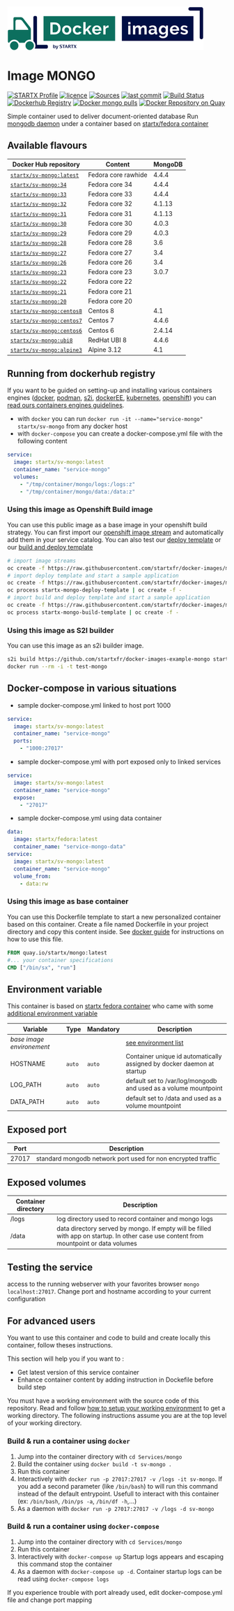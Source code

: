 [![startxfr/docker-images](https://raw.githubusercontent.com/startxfr/docker-images/master/travis/logo-small.svg?sanitize=true)](https://github.com/startxfr/docker-images)

# Image MONGO

[![STARTX Profile](https://img.shields.io/badge/provider-startx-green.svg)](https://github.com/startxfr) [![licence](https://img.shields.io/github/license/startxfr/docker-images.svg)](https://github.com/startxfr/docker-images) [![Sources](https://img.shields.io/badge/startxfr-docker--images-blue.svg)](https://github.com/startxfr/docker-images/tree/master/Services/mongo/) [![last commit](https://img.shields.io/github/last-commit/startxfr/docker-images.svg)](https://github.com/startxfr/docker-images) [![Build Status](https://travis-ci.org/startxfr/docker-images.svg?branch=master)](https://travis-ci.org/startxfr/docker-images) [![Dockerhub Registry](https://img.shields.io/docker/build/startx/sv-mongo.svg)](https://hub.docker.com/r/startx/sv-mongo) [![Docker mongo pulls](https://img.shields.io/docker/pulls/startx/sv-mongo)](https://hub.docker.com/r/startx/sv-mongo) [![Docker Repository on Quay](https://quay.io/repository/startx/mongo/status "Docker Repository on Quay")](https://quay.io/repository/startx/mongo)

Simple container used to deliver document-oriented database
Run [mongodb daemon](https://www.mongodb.org/) under a container
based on [startx/fedora container](https://hub.docker.com/r/startx/fedora)

## Available flavours

| Docker Hub repository                                                 | Content             | MongoDB |
| --------------------------------------------------------------------- | ------------------- | ------- |
| [`startx/sv-mongo:latest`](https://hub.docker.com/r/startx/sv-mongo)  | Fedora core rawhide | 4.4.4   |
| [`startx/sv-mongo:34`](https://hub.docker.com/r/startx/sv-mongo)      | Fedora core 34      | 4.4.4   |
| [`startx/sv-mongo:33`](https://hub.docker.com/r/startx/sv-mongo)      | Fedora core 33      | 4.4.4   |
| [`startx/sv-mongo:32`](https://hub.docker.com/r/startx/sv-mongo)      | Fedora core 32      | 4.1.13  |
| [`startx/sv-mongo:31`](https://hub.docker.com/r/startx/sv-mongo)      | Fedora core 31      | 4.1.13  |
| [`startx/sv-mongo:30`](https://hub.docker.com/r/startx/sv-mongo)      | Fedora core 30      | 4.0.3   |
| [`startx/sv-mongo:29`](https://hub.docker.com/r/startx/sv-mongo)      | Fedora core 29      | 4.0.3   |
| [`startx/sv-mongo:28`](https://hub.docker.com/r/startx/sv-mongo)      | Fedora core 28      | 3.6     |
| [`startx/sv-mongo:27`](https://hub.docker.com/r/startx/sv-mongo)      | Fedora core 27      | 3.4     |
| [`startx/sv-mongo:26`](https://hub.docker.com/r/startx/sv-mongo)      | Fedora core 26      | 3.4     |
| [`startx/sv-mongo:23`](https://hub.docker.com/r/startx/sv-mongo)      | Fedora core 23      | 3.0.7   |
| [`startx/sv-mongo:22`](https://hub.docker.com/r/startx/sv-mongo)      | Fedora core 22      |         |
| [`startx/sv-mongo:21`](https://hub.docker.com/r/startx/sv-mongo)      | Fedora core 21      |         |
| [`startx/sv-mongo:20`](https://hub.docker.com/r/startx/sv-mongo)      | Fedora core 20      |         |
| [`startx/sv-mongo:centos8`](https://hub.docker.com/r/startx/sv-mongo) | Centos 8            | 4.1     |
| [`startx/sv-mongo:centos7`](https://hub.docker.com/r/startx/sv-mongo) | Centos 7            | 4.4.6   |
| [`startx/sv-mongo:centos6`](https://hub.docker.com/r/startx/sv-mongo) | Centos 6            | 2.4.14  |
| [`startx/sv-mongo:ubi8`](https://hub.docker.com/r/startx/sv-mongo)    | RedHat UBI 8        | 4.4.6   |
| [`startx/sv-mongo:alpine3`](https://hub.docker.com/r/startx/sv-mongo) | Alpine 3.12         | 4.1     |

## Running from dockerhub registry

If you want to be guided on setting-up and installing various containers engines
([docker](https://github.com/startxfr/containers-engines/blob/master/Docker.md),
[podman](https://github.com/startxfr/containers-engines/blob/master/Podman.md),
[s2i](https://github.com/startxfr/containers-engines/blob/master/S2I.md),
[dockerEE](https://github.com/startxfr/containers-engines/blob/master/DockerEE.md),
[kubernetes](https://github.com/startxfr/containers-engines/blob/master/Kubernetes.md),
[openshift](https://github.com/startxfr/containers-engines/blob/master/Openshift.md))
you can [read ours containers engines guidelines](https://github.com/startxfr/containers-engines).

- with `docker` you can run `docker run -it --name="service-mongo" startx/sv-mongo` from any docker host
- with `docker-compose` you can create a docker-compose.yml file with the following content

```YAML
service:
  image: startx/sv-mongo:latest
  container_name: "service-mongo"
  volumes:
    - "/tmp/container/mongo/logs:/logs:z"
    - "/tmp/container/mongo/data:/data:z"
```

### Using this image as Openshift Build image

You can use this public image as a base image in your openshift build strategy. You can first import
our [openshift image stream](https://raw.githubusercontent.com/startxfr/docker-images/master/Services/mongo/openshift-imageStreams.yml)
and automatically add them in your service catalog. You can also test our [deploy template](https://raw.githubusercontent.com/startxfr/docker-images/master/Services/mongo/openshift-template-deploy.yml)
or our [build and deploy template](https://raw.githubusercontent.com/startxfr/docker-images/master/Services/mongo/openshift-template-build.yml)

```bash
# import image streams
oc create -f https://raw.githubusercontent.com/startxfr/docker-images/master/Services/mongo/openshift-imageStreams.yml
# import deploy template and start a sample application
oc create -f https://raw.githubusercontent.com/startxfr/docker-images/master/Services/mongo/openshift-template-deploy.yml
oc process startx-mongo-deploy-template | oc create -f -
# import build and deploy template and start a sample application
oc create -f https://raw.githubusercontent.com/startxfr/docker-images/master/Services/mongo/openshift-template-build.yml
oc process startx-mongo-build-template | oc create -f -
```

### Using this image as S2I builder

You can use this image as an s2i builder image.

```bash
s2i build https://github.com/startxfr/docker-images-example-mongo startx/sv-mongo test-mongo
docker run --rm -i -t test-mongo
```

## Docker-compose in various situations

- sample docker-compose.yml linked to host port 1000

```YAML
service:
  image: startx/sv-mongo:latest
  container_name: "service-mongo"
  ports:
    - "1000:27017"
```

- sample docker-compose.yml with port exposed only to linked services

```YAML
service:
  image: startx/sv-mongo:latest
  container_name: "service-mongo"
  expose:
    - "27017"
```

- sample docker-compose.yml using data container

```YAML
data:
  image: startx/fedora:latest
  container_name: "service-mongo-data"
service:
  image: startx/sv-mongo:latest
  container_name: "service-mongo"
  volume_from:
    - data:rw
```

### Using this image as base container

You can use this Dockerfile template to start a new personalized container based on this container. Create a file named Dockerfile in your project directory and copy this content inside. See [docker guide](http://docs.docker.com/engine/reference/builder/) for instructions on how to use this file.

```Dockerfile
FROM quay.io/startx/mongo:latest
#... your container specifications
CMD ["/bin/sx", "run"]
```

## Environment variable

This container is based on [startx fedora container](https://hub.docker.com/r/startx/fedora) who came with
some [additional environment variable](https://github.com/startxfr/docker-images/tree/master/OS#environment-variable)

| Variable                       | Type   | Mandatory | Description                                                                                           |
| ------------------------------ | ------ | --------- | ----------------------------------------------------------------------------------------------------- |
| <i>base image environement</i> |        |           | [see environment list](https://github.com/startxfr/docker-images/tree/master/OS#environment-variable) |
| HOSTNAME                       | `auto` | `auto`    | Container unique id automatically assigned by docker daemon at startup                                |
| LOG_PATH                       | `auto` | `auto`    | default set to /var/log/mongodb and used as a volume mountpoint                                       |
| DATA_PATH                      | `auto` | `auto`    | default set to /data and used as a volume mountpoint                                                  |

## Exposed port

| Port  | Description                                                  |
| ----- | ------------------------------------------------------------ |
| 27017 | standard mongodb network port used for non encrypted traffic |

## Exposed volumes

| Container directory | Description                                                                                                                            |
| ------------------- | -------------------------------------------------------------------------------------------------------------------------------------- |
| /logs               | log directory used to record container and mongo logs                                                                                  |
| /data               | data directory served by mongo. If empty will be filled with app on startup. In other case use content from mountpoint or data volumes |

## Testing the service

access to the running webserver with your favorites browser `mongo localhost:27017`. Change port and hostname according to your current configuration

## For advanced users

You want to use this container and code to build and create locally this container, follow theses instructions.

This section will help you if you want to :

- Get latest version of this service container
- Enhance container content by adding instruction in Dockefile before build step

You must have a working environment with the source code of this repository. Read and follow [how to setup your working environment](https://github.com/startxfr/docker-images#setup-your-working-environment-mandatory) to get a working directory. The following instructions assume you are at the top level of your working directory.

### Build & run a container using `docker`

1. Jump into the container directory with `cd Services/mongo`
2. Build the container using `docker build -t sv-mongo .`
3. Run this container
4. Interactively with `docker run -p 27017:27017 -v /logs -it sv-mongo`. If you add a second parameter (like `/bin/bash`) to will run this command instead of the default entrypoint. Usefull to interact with this container (ex: `/bin/bash`, `/bin/ps -a`, `/bin/df -h`,...)
5. As a daemon with `docker run -p 27017:27017 -v /logs -d sv-mongo`

### Build & run a container using `docker-compose`

1. Jump into the container directory with `cd Services/mongo`
2. Run this container
3. Interactively with `docker-compose up` Startup logs appears and escaping this command stop the container
4. As a daemon with `docker-compose up -d`. Container startup logs can be read using `docker-compose logs`

If you experience trouble with port already used, edit docker-compose.yml file and change port mapping
